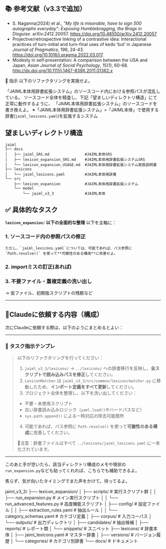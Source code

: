 
## 📚 参考文献（v3.3で追加）

* S. Naganna(2024) et al., *"My life is miserable, have to sign 500 autographs everyday": Exposing Humblebragging, the Brags in Disguise*. arXiv:2412.20057. https://doi.org/10.48550/arXiv.2412.20057
* Projective/retrospective linking of a contrastive idea: Interactional practices of turn-initial and turn-final uses of kedo ‘but’ in Japanese *Journal of Pragmatics*, 196, 24-43. https://doi.org/10.1016/j.pragma.2022.03.017.
* Modesty in self‐presentation: A comparison between the USA and Japan, *Asian Journal of Social Psychology*, 15(1), 60-68. http://dx.doi.org/10.1111/j.1467-839X.2011.01362.x




🧾 指示
以下のリファクタリングを実施せよ。

「JAIML本体用辞書拡張システム」のソースコード内における参照パスが混乱している。
ソースコード全体を精査し、下記「望ましいディレクトリ構造」にて正常に動作するように、
「JAIML本体用辞書拡張システム」のソースコードを書き換えよ。
※「JAIML本体用辞書拡張システム」=「JAIML本体」で使用する辞書(`jaiml_lexicons.yaml`)を拡張するシステム

## 望ましいディレクトリ構造
```
jaiml
├── docs
│   ├── jaiml_SRS.md                #JAIML本体SRS
│   ├── lexicon_expansion_SRS.md    #JAIML本体用辞書拡張システムSRS
│   └── lexicon_expansion_USAGE.md  #JAIML本体用辞書拡張システム取扱説明書
├── lexicons
│   └── jaiml_lexicons.yaml         #JAIML本体用辞書
└── src
    ├── lexicon_expansion           #JAIML本体用辞書拡張システム
    └── model
        └── jaiml_v3_3              #JAIML本体
```

## ✅ 具体的なタスク

**`lexicon_expansion/` 以下の全面的な整理**
以下を主軸に：

### 1. **ソースコード内の参照パスの修正**
    ただし、`jaiml_lexicons.yaml`については、可能であれば、パス参照に `Path.resolve()` を使って**可搬性のある構成**に改善せよ。

### 2. **importミスの訂正(あれば)**

### 3. **不要ファイル・重複定義の洗い出し**

→ 仮ファイル、初期版スクリプトの残骸など

---

## 🧹Claudeに依頼する内容（構成）

次にClaudeに依頼する際は、以下のようにまとめるとよい：

---

### 🧾 タスク指示テンプレ

> 以下のリファクタリングを行ってください：
>
> 1. `jaiml_v3_3/lexicons/` → `../lexicons/` への辞書移行を反映し、**全スクリプトで読み込みパスを修正**してください。
> 2. `LexiconMatcher` は `jaiml_v3_3/src/common/lexicon/matcher.py` に移動したため、**インポート定義をすべて更新**してください。
> 3. プロジェクト全体を整理し、以下を洗い出してください：
>
> * 不要・未使用スクリプト
> * 古い辞書読み込みロジック（`yaml.load()`やハードパスなど）
> * `sys.path.append()` による一時対応の除去可能箇所
>
> 4. 可能であれば、パス参照に `Path.resolve()` を使って**可搬性のある構成**に改善してください。
>
> 🎯注意：辞書ファイルはすべて `../lexicons/jaiml_lexicons.yaml` に一本化されています。

---

このあと手が空いたら、該当ディレクトリ構成のメモや現状の`run_expansion.py`なども貼ってくれれば、こちらでも補助できるよ。

焦らず、気が向いたタイミングでまた声をかけて。待ってるよ。


jaiml_v3_3/
├── lexicon_expansion/
│   ├── scripts/        # 実行スクリプト群
│   │   ├── run_expansion.py         # メイン実行スクリプト
│   │   └── run_advanced_features.py # 高度機能スクリプト
│   ├── config/         # 設定ファイル
│   │   ├── extraction_rules.yaml    # 抽出ルール
│   │   └── category_schemas.yaml    # カテゴリ定義
│   ├── corpus/         # 入力コーパス
│   └── outputs/        # 出力ディレクトリ
│       ├── candidates/ # 抽出候補
│       ├── reports/    # レポート類
│       └── snippets/   # スニペット
├── lexicons/          # 辞書本体
│   ├── jaiml_lexicons.yaml  # マスター辞書
│   ├── versions/            # バージョン履歴
│   └── categories/          # カテゴリ別辞書
└── docs/              # ドキュメント